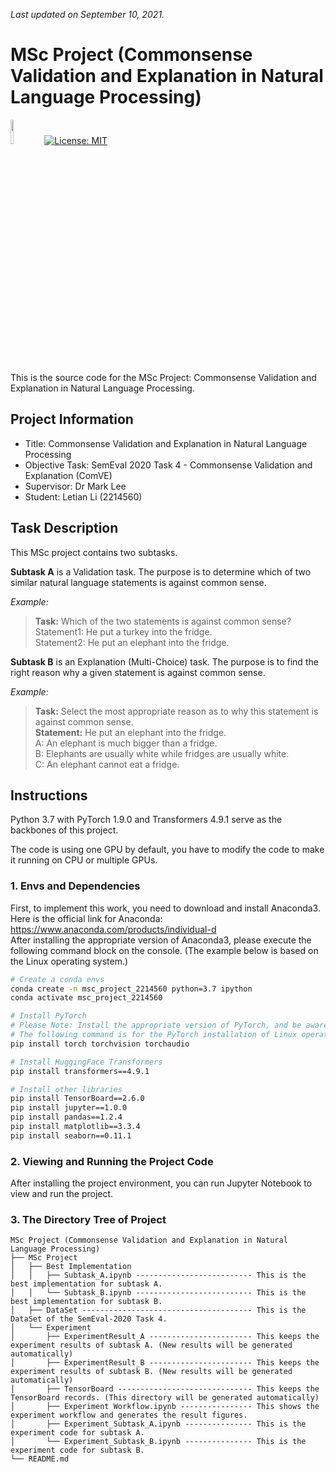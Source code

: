 *Last updated on September 10, 2021.*

# MSc Project (Commonsense Validation and Explanation in Natural Language Processing)

[<img src="https://raw.githubusercontent.com/pytorch/pytorch/master/docs/source/_static/img/pytorch-logo-dark.png" width="10%">](https://pytorch.org/)
[![License: MIT](https://img.shields.io/badge/License-MIT-yellow.svg)](https://opensource.org/licenses/MIT)   

This is the source code for the MSc Project: Commonsense Validation and Explanation in Natural Language Processing.  



## Project Information
* Title: Commonsense Validation and Explanation in Natural Language Processing<br>
* Objective Task: SemEval 2020 Task 4 - Commonsense Validation and Explanation (ComVE)<br>
* Supervisor: Dr Mark Lee<br>
* Student: Letian Li (2214560)



## Task Description
This MSc project contains two subtasks.  

**Subtask A** is a Validation task. The purpose is to determine which of two similar natural language statements is against common sense.

*Example:*  
> **Task:** Which of the two statements is against common sense?  
> Statement1: He put a turkey into the fridge.  
> Statement2: He put an elephant into the fridge. 

**Subtask B** is an Explanation (Multi-Choice) task. The purpose is to find the right reason why a given statement is against common sense.

*Example:*  
> **Task:** Select the most appropriate reason as to why this statement is against common sense.  
> **Statement:** He put an elephant into the fridge.  
> A: An elephant is much bigger than a fridge.  
> B: Elephants are usually white while fridges are usually white.  
> C: An elephant cannot eat a fridge.



## Instructions
Python 3.7 with PyTorch 1.9.0 and Transformers 4.9.1 serve as the backbones of this project.

The code is using one GPU by default, you have to modify the code to make it running on CPU or multiple GPUs.

### 1. Envs and Dependencies
First, to implement this work, you need to download and install Anaconda3. Here is the official link for Anaconda: https://www.anaconda.com/products/individual-d  
After installing the appropriate version of Anaconda3, please execute the following command block on the console. (The example below is based on the Linux operating system.)

```bash
# Create a conda envs
conda create -n msc_project_2214560 python=3.7 ipython
conda activate msc_project_2214560

# Install PyTorch 
# Please Note: Install the appropriate version of PyTorch, and be aware of your operating system and CUDA version. Please check https://pytorch.org/get-started/locally/ 
# The following command is for the PyTorch installation of Linux operating system and CUDA 10.2.
pip install torch torchvision torchaudio

# Install HuggingFace Transformers
pip install transformers==4.9.1

# Install other libraries
pip install TensorBoard==2.6.0
pip install jupyter==1.0.0
pip install pandas==1.2.4
pip install matplotlib==3.3.4
pip install seaborn==0.11.1

```

### 2. Viewing and Running the Project Code
After installing the project environment, you can run Jupyter Notebook to view and run the project.

### 3. The Directory Tree of Project
```
MSc Project (Commonsense Validation and Explanation in Natural Language Processing)
├── MSc Project
│   ├── Best Implementation
│   │   ├── Subtask_A.ipynb -------------------------- This is the best implementation for subtask A.
│   │   └── Subtask_B.ipynb -------------------------- This is the best implementation for subtask B.
│   ├── DataSet -------------------------------------- This is the DataSet of the SemEval-2020 Task 4.
│   └── Experiment
│       ├── ExperimentResult_A ----------------------- This keeps the experiment results of subtask A. (New results will be generated automatically)
│       ├── ExperimentResult_B ----------------------- This keeps the experiment results of subtask B. (New results will be generated automatically)
│       ├── TensorBoard ------------------------------ This keeps the TensorBoard records. (This directory will be generated automatically)
│       ├── Experiment Workflow.ipynb ---------------- This shows the experiment workflow and generates the result figures.
│       ├── Experiment_Subtask_A.ipynb --------------- This is the experiment code for subtask A.
│       └── Experiment_Subtask_B.ipynb --------------- This is the experiment code for subtask B.
└── README.md

```
